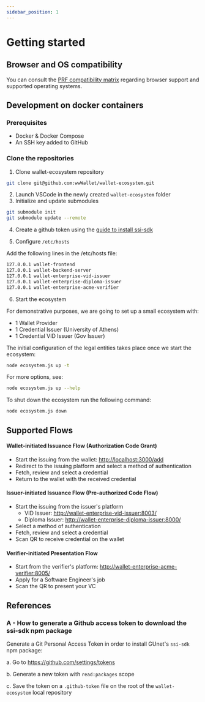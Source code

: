 ```yaml
---
sidebar_position: 1
---
```


# Getting started

## Browser and OS compatibility

You can consult the [PRF compatibility matrix](https://github.com/wwWallet/wallet-frontend#prf-compatibility) regarding browser support and supported operating systems.


## Development on docker containers

### Prerequisites

- Docker & Docker Compose
- An SSH key added to GitHub

### Clone the repositories

1. Clone wallet-ecosystem repository
```sh
git clone git@github.com:wwWallet/wallet-ecosystem.git
```
2. Launch VSCode in the newly created `wallet-ecosystem` folder
3. Initialize and update submodules

```sh
git submodule init
git submodule update --remote
```


4. Create a github token using the [guide to install ssi-sdk](#a---how-to-generate-a-github-access-token-to-download-the-ssi-sdk-npm-package)



5. Configure `/etc/hosts`

Add the following lines in the /etc/hosts file:

```sh
127.0.0.1 wallet-frontend
127.0.0.1 wallet-backend-server
127.0.0.1 wallet-enterprise-vid-issuer
127.0.0.1 wallet-enterprise-diploma-issuer
127.0.0.1 wallet-enterprise-acme-verifier
```

6. Start the ecosystem

For demonstrative purposes, we are going to set up a small ecosystem with:
- 1 Wallet Provider
- 1 Credential Issuer (University of Athens)
- 1 Credential VID Issuer (Gov Issuer)

The initial configuration of the legal entities takes place once we start the ecosystem:

```sh
node ecosystem.js up -t
```

For more options, see:

```sh
node ecosystem.js up --help
```

To shut down the ecosystem run the following command:

```sh
node ecosystem.js down
```

## Supported Flows

#### Wallet-initiated Issuance Flow (Authorization Code Grant)
- Start the issuing from the wallet: [http://localhost:3000/add](http://localhost:3000/add)
- Redirect to the issuing platform and select a method of authentication
- Fetch, review and select a credential
- Return to the wallet with the received credential

#### Issuer-initiated Issuance Flow (Pre-authorized Code Flow)
- Start the issuing from the issuer's platform
  - VID Issuer: [http://wallet-enterprise-vid-issuer:8003/](http://wallet-enterprise-vid-issuer:8003/)
  - Diploma Issuer: [http://wallet-enterprise-diploma-issuer:8000/](http://wallet-enterprise-diploma-issuer:8003/)
- Select a method of authentication
- Fetch, review and select a credential
- Scan QR to receive credential on the wallet

#### Verifier-initiated Presentation Flow
- Start from the verifier's platform: [http://wallet-enterprise-acme-verifier:8005/](http://wallet-enterprise-acme-verifier:8005)
- Apply for a Software Engineer's job
- Scan the QR to present your VC

## References

### A - How to generate a Github access token to download the ssi-sdk npm package

Generate a Git Personal Access Token in order to install GUnet's `ssi-sdk` npm package:

  a. Go to https://github.com/settings/tokens
  
  b. Generate a new token with `read:packages` scope
  
  c. Save the token on a `.github-token` file on the root of the `wallet-ecosystem` local repository